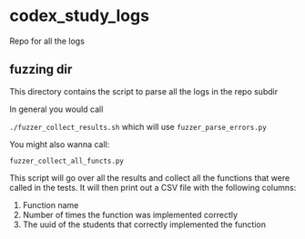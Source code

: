 # codex_study_logs

Repo for all the logs 

## fuzzing dir

This directory contains the script to parse all the logs in the repo subdir

In general you would call

`./fuzzer_collect_results.sh` which will use `fuzzer_parse_errors.py`


You might also wanna call: 

`fuzzer_collect_all_functs.py`

This script will go over all the results and collect all the functions that were 
called in the tests.  It will then print out a CSV file with the following columns:
1. Function name
2. Number of times the function was implemented correctly
3. The uuid of the students that correctly implemented the function

